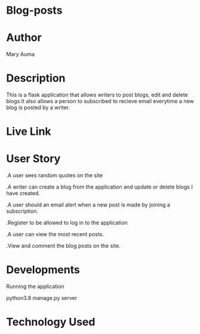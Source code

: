 # Blog-posts
# Author
Mary Auma
# Description
This is a flask application that allows writers to post blogs, edit and delete blogs.It also allows a person to subscribed to recieve email everytime a new blog is posted by a writer.
# Live Link

# User Story
.A user sees random quotes on the site

.A writer can create a blog from the application and update or delete blogs I have created.

.A user should an email alert when a new post is made by joining a subscription.

.Register to be allowed to log in to the application

.A user can view the most recent posts.

.View and comment the blog posts on the site.

# Developments
Running the application

python3.8 manage.py server

# Technology  Used

